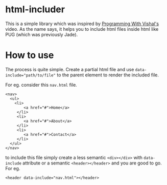# html-includer

This is a simple library which was inspired by [Programming With Vishal's](https://www.youtube.com/watch?v=uwUGc1D4vf8) video. As the name says, it helps you to include html files inside html like PUG (which was previously Jade).

# How to use

The process is quite simple. Create a partial html file and use `data-include="path/to/file"` to the parent element to render the included file.

For eg. consider this `nav.html` file.
```     
<nav>
  <ul>
    <li>
        <a href="#">Home</a>
     </li>
     <li>
        <a href="#">About</a>
     </li>
     <li>
        <a href="#">Contact</a>
     </li>
  </ul>
</nav>
```

to include this file simply create a less semantic `<div></div>` with `data-include` attribute or a semantic `<header></header>` and you are good to go. For eg.

```
<header data-include="nav.html"></header>
```
